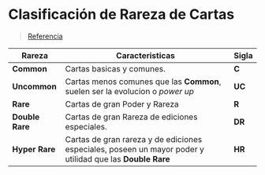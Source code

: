 # Clasificación de Rareza de Cartas

> [Referencia](https://screenrant.com/pokemon-tcg-card-rarity-meaning-value-symbols-explained/)

| Rareza | Caracteristicas | Sigla|
| ------------- | -------------- | -------------- | 
| **Common** | Cartas basicas y comunes. | **C**|
| **Uncommon** | Cartas menos comunes que las **Common**, suelen ser la evolucion o *power up* | **UC**|
| **Rare** | Cartas de gran Poder y Rareza | **R** |
| **Double Rare** | Cartas de gran Rareza de ediciones especiales. | **DR** |
| **Hyper Rare** | Cartas de gran rareza y de ediciones especiales, poseen un mayor poder y utilidad que las **Double Rare**| **HR**|
